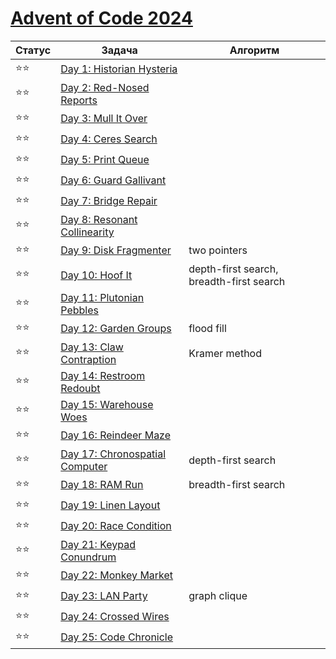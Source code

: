 # [Advent of Code 2024](https://adventofcode.com/2024)

| Статус | Задача                                                                 | Алгоритм                                 |
|--------|------------------------------------------------------------------------|------------------------------------------|
| ⭐⭐     | [Day 1: Historian Hysteria](https://adventofcode.com/2024/day/1)       |                                          |
| ⭐⭐     | [Day 2: Red-Nosed Reports](https://adventofcode.com/2024/day/2)        |                                          |
| ⭐⭐     | [Day 3: Mull It Over](https://adventofcode.com/2024/day/3)             |                                          |
| ⭐⭐     | [Day 4: Ceres Search](https://adventofcode.com/2024/day/4)             |                                          |
| ⭐⭐     | [Day 5: Print Queue](https://adventofcode.com/2024/day/5)              |                                          |
| ⭐⭐     | [Day 6: Guard Gallivant](https://adventofcode.com/2024/day/6)          |                                          |
| ⭐⭐     | [Day 7: Bridge Repair](https://adventofcode.com/2024/day/7)            |                                          |
| ⭐⭐     | [Day 8: Resonant Collinearity](https://adventofcode.com/2024/day/8)    |                                          |
| ⭐⭐     | [Day 9: Disk Fragmenter](https://adventofcode.com/2024/day/9)          | two pointers                             |
| ⭐⭐     | [Day 10: Hoof It](https://adventofcode.com/2024/day/10)                | depth-first search, breadth-first search |
| ⭐⭐     | [Day 11: Plutonian Pebbles](https://adventofcode.com/2024/day/11)      |                                          |
| ⭐⭐     | [Day 12: Garden Groups](https://adventofcode.com/2024/day/12)          | flood fill                               |
| ⭐⭐     | [Day 13: Claw Contraption](https://adventofcode.com/2024/day/13)       | Kramer method                            |
| ⭐⭐     | [Day 14: Restroom Redoubt](https://adventofcode.com/2024/day/14)       |                                          |
| ⭐⭐     | [Day 15: Warehouse Woes](https://adventofcode.com/2024/day/15)         |                                          |
| ⭐⭐     | [Day 16: Reindeer Maze](https://adventofcode.com/2024/day/16)          |                                          |
| ⭐⭐     | [Day 17: Chronospatial Computer](https://adventofcode.com/2024/day/17) | depth-first search                       |
| ⭐⭐     | [Day 18: RAM Run](https://adventofcode.com/2024/day/18)                | breadth-first search                     |
| ⭐⭐     | [Day 19: Linen Layout](https://adventofcode.com/2024/day/19)           |                                          |
| ⭐⭐     | [Day 20: Race Condition](https://adventofcode.com/2024/day/20)         |                                          |
| ⭐⭐     | [Day 21: Keypad Conundrum](https://adventofcode.com/2024/day/21)       |                                          |
| ⭐⭐     | [Day 22: Monkey Market](https://adventofcode.com/2024/day/22)          |                                          |
| ⭐⭐     | [Day 23: LAN Party](https://adventofcode.com/2024/day/23)              | graph clique                             |
| ⭐⭐     | [Day 24: Crossed Wires](https://adventofcode.com/2024/day/24)          |                                          |
| ⭐⭐     | [Day 25: Code Chronicle](https://adventofcode.com/2024/day/25)         |                                          |
